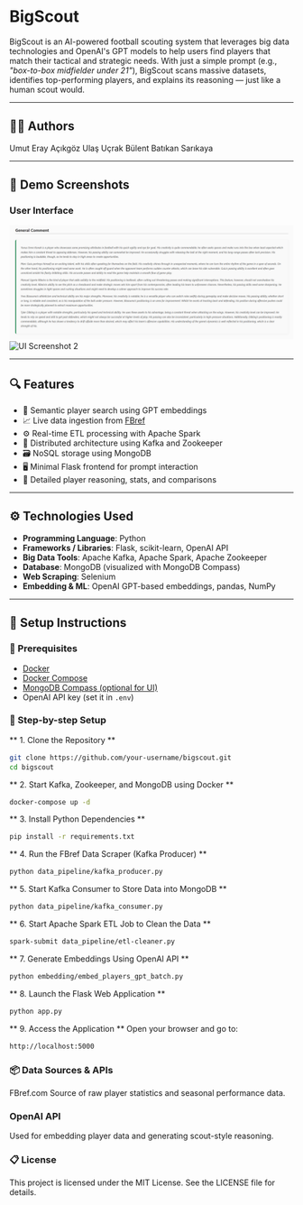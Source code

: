 # BigScout

BigScout is an AI-powered football scouting system that leverages big data technologies and OpenAI's GPT models to help users find players that match their tactical and strategic needs. With just a simple prompt (e.g., *"box-to-box midfielder under 21"*), BigScout scans massive datasets, identifies top-performing players, and explains its reasoning — just like a human scout would.

---

## 🧑‍💻 Authors
Umut Eray Açıkgöz
Ulaş Uçrak
Bülent Batıkan Sarıkaya  

---

## 📸 Demo Screenshots

### User Interface
![UI Screenshot 1](./flaskUI-2.png)
![UI Screenshot 2](./Ekran%20g%C3%B6r%C3%BCnt%C3%BCs%C3%BC%202025-05-17%20181018.png)

---

## 🔍 Features

- 🧠 Semantic player search using GPT embeddings
- 📈 Live data ingestion from [FBref](https://fbref.com/)
- ⚙️ Real-time ETL processing with Apache Spark
- 🧰 Distributed architecture using Kafka and Zookeeper
- 🗃️ NoSQL storage using MongoDB
- 🖥️ Minimal Flask frontend for prompt interaction
- 🧪 Detailed player reasoning, stats, and comparisons

---

## ⚙️ Technologies Used

- **Programming Language**: Python  
- **Frameworks / Libraries**: Flask, scikit-learn, OpenAI API  
- **Big Data Tools**: Apache Kafka, Apache Spark, Apache Zookeeper  
- **Database**: MongoDB (visualized with MongoDB Compass)  
- **Web Scraping**: Selenium  
- **Embedding & ML**: OpenAI GPT-based embeddings, pandas, NumPy  

---

## 🚀 Setup Instructions

### 🐳 Prerequisites

- [Docker](https://www.docker.com/)
- [Docker Compose](https://docs.docker.com/compose/)
- [MongoDB Compass (optional for UI)](https://www.mongodb.com/products/compass)
- OpenAI API key (set it in `.env`)

### 🔧 Step-by-step Setup


** 1. Clone the Repository **
```bash
git clone https://github.com/your-username/bigscout.git
cd bigscout
```

** 2. Start Kafka, Zookeeper, and MongoDB using Docker **
```bash
docker-compose up -d
```

** 3. Install Python Dependencies **
```bash
pip install -r requirements.txt
```

** 4. Run the FBref Data Scraper (Kafka Producer) **
```bash
python data_pipeline/kafka_producer.py
```

** 5. Start Kafka Consumer to Store Data into MongoDB **
```bash
python data_pipeline/kafka_consumer.py
```

** 6. Start Apache Spark ETL Job to Clean the Data **
```bash
spark-submit data_pipeline/etl-cleaner.py
```

** 7. Generate Embeddings Using OpenAI API **
```bash
python embedding/embed_players_gpt_batch.py
```

** 8. Launch the Flask Web Application **
```bash
python app.py
```

** 9. Access the Application **
Open your browser and go to:
```bash
http://localhost:5000
```

### 📦 Data Sources & APIs
FBref.com
Source of raw player statistics and seasonal performance data.

### OpenAI API
Used for embedding player data and generating scout-style reasoning.

### 📋 License
This project is licensed under the MIT License. See the LICENSE file for details.
